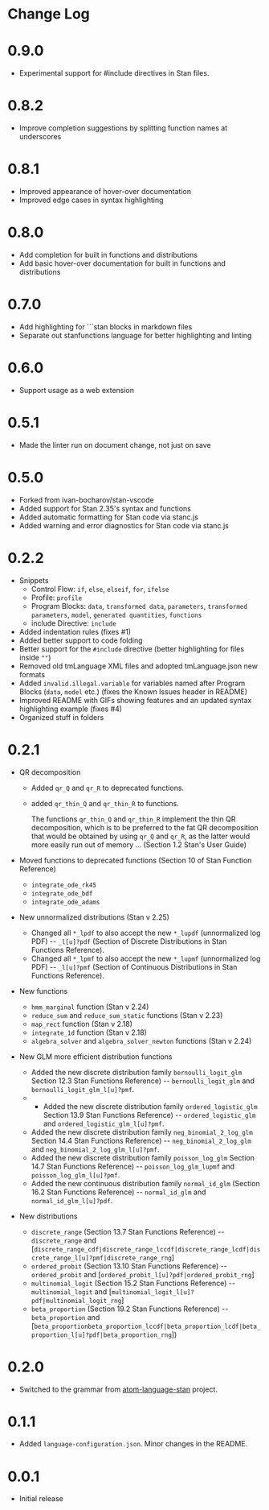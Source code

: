 # Change Log

# 0.9.0

- Experimental support for #include directives in Stan files.

# 0.8.2

- Improve completion suggestions by splitting function names at underscores

# 0.8.1

- Improved appearance of hover-over documentation
- Improved edge cases in syntax highlighting

# 0.8.0

- Add completion for built in functions and distributions
- Add basic hover-over documentation for built in functions and distributions

# 0.7.0

- Add highlighting for \`\`\`stan blocks in markdown files
- Separate out stanfunctions language for better highlighting and linting

# 0.6.0

- Support usage as a web extension

# 0.5.1

- Made the linter run on document change, not just on save

# 0.5.0

- Forked from ivan-bocharov/stan-vscode
- Added support for Stan 2.35's syntax and functions
- Added automatic formatting for Stan code via stanc.js
- Added warning and error diagnostics for Stan code via stanc.js

# 0.2.2
- Snippets
  - Control Flow: `if`, `else`, `elseif`, `for`, `ifelse`
  - Profile: `profile`
  - Program Blocks: `data`, `transformed data`, `parameters`, `transformed parameters`, `model`, `generated quantities`, `functions`
  - include Directive: `include`
- Added indentation rules (fixes #1)
- Added better support to code folding
- Better support for the `#include` directive (better highlighting for files inside `""`)
- Removed old tmLanguage XML files and adopted tmLanguage.json new formats
- Added `invalid.illegal.variable` for variables named after Program Blocks (`data`, `model` etc.) (fixes the Known Issues header in README)
- Improved README with GIFs showing features and an updated syntax highlighting example (fixes #4)
- Organized stuff in folders

# 0.2.1
- QR decomposition
	- Added `qr_Q` and `qr_R` to deprecated functions.
	- added `qr_thin_Q` and `qr_thin_R` to functions.

		The functions `qr_thin_Q` and `qr_thin_R` implement the thin QR decomposition, which is to be preferred to the fat QR decomposition that would be obtained by using `qr_Q` and `qr_R`, as the latter would more easily run out of memory ... (Section 1.2 Stan's User Guide)

- Moved functions to deprecated functions (Section 10 of Stan Function Reference)
  - `integrate_ode_rk45`
  - `integrate_ode_bdf`
  - `integrate_ode_adams`

- New unnormalized distributions (Stan v 2.25)
  - Changed all `*_lpdf` to also accept the new `*_lupdf` (unnormalized log PDF) -- `_l[u]?pdf` (Section of Discrete Distributions in Stan Functions Reference).
  - Changed all `*_lpmf` to also accept the new `*_lupmf` (unnormalized log PDF) -- `_l[u]?pmf` (Section of Continuous Distributions in Stan Functions Reference).

- New functions
  - `hmm_marginal` function (Stan v 2.24)
  - `reduce_sum` and `reduce_sum_static` functions (Stan v 2.23)
  - `map_rect` function (Stan v 2.18)
  - `integrate_1d` function (Stan v 2.18)
  - `algebra_solver` and `algebra_solver_newton` functions (Stan v 2.24)

- New GLM more efficient distribution functions
  - Added the new discrete distribution family `bernoulli_logit_glm` Section 12.3 Stan Functions Reference) -- `bernoulli_logit_glm` and `bernoulli_logit_glm_l[u]?pmf`.
  - - Added the new discrete distribution family `ordered_logistic_glm` Section 13.9 Stan Functions Reference) -- `ordered_logistic_glm` and `ordered_logistic_glm_l[u]?pmf`.
  - Added the new discrete distribution family `neg_binomial_2_log_glm` Section 14.4 Stan Functions Reference) -- `neg_binomial_2_log_glm` and `neg_binomial_2_log_glm_l[u]?pmf`.
  - Added the new discrete distribution family `poisson_log_glm` Section 14.7 Stan Functions Reference) -- `poisson_log_glm_lupmf` and `poisson_log_glm_l[u]?pmf`.
  - Added the new continuous distribution family `normal_id_glm` (Section 16.2 Stan Functions Reference) -- `normal_id_glm` and `normal_id_glm_l[u]?pdf`.

- New distributions
  - `discrete_range` (Section 13.7 Stan Functions Reference) -- `discrete_range` and [`discrete_range_cdf|discrete_range_lccdf|discrete_range_lcdf|discrete_range_l[u]?pmf|discrete_range_rng`]
  - `ordered_probit` (Section 13.10 Stan Functions Reference) -- `ordered_probit` and [`ordered_probit_l[u]?pdf|ordered_probit_rng`]
  - `multinomial_logit` (Section 15.2 Stan Functions Reference) -- `multinomial_logit` and [`multinomial_logit_l[u]?pdf|multinomial_logit_rng`]
  - `beta_proportion` (Section 19.2 Stan Functions Reference) -- `beta_proportion` and [`beta_proportionbeta_proportion_lccdf|beta_proportion_lcdf|beta_proportion_l[u]?pdf|beta_proportion_rng`])

# 0.2.0
- Switched to the grammar from [atom-language-stan](https://github.com/jrnold/atom-language-stan) project.

# 0.1.1
- Added `language-configuration.json`. Minor changes in the README.

# 0.0.1
- Initial release
